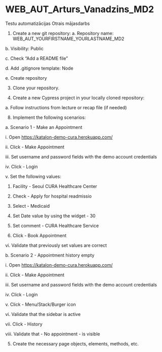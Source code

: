 # WEB_AUT_Arturs_Vanadzins_MD2
Testu automatizācijas Otrais mājasdarbs

1. Create a new git repository:
a. Repository name: WEB_AUT_YOURFIRSTNAME_YOURLASTNAME_MD2

b. Visibility: Public

c. Check “Add a README file”

d. Add .gitignore template: Node

e. Create repository

3. Clone your repository.
   
5. Create a new Cypress project in your locally cloned repository:
   
a. Follow instructions from lecture or recap file (if needed)

8. Implement the following scenarios:
   
a. Scenario 1 - Make an Appointment

i. Open https://katalon-demo-cura.herokuapp.com/

ii. Click - Make Appointment

iii. Set username and password fields with the demo account credentials

iv. Click - Login

v. Set the following values:

1. Facility - Seoul CURA Healthcare Center
   
2. Check - Apply for hospital readmissio
   
3. Select - Medicaid
   
4. Set Date value by using the widget - 30
   
5. Set comment - CURA Healthcare Service
   
6. Click - Book Appointment
    
vi. Validate that previously set values are correct

b. Scenario 2 - Appointment history empty

i. Open https://katalon-demo-cura.herokuapp.com/

ii. Click - Make Appointment

iii. Set username and password fields with the demo account credentials

iv. Click - Login

v. Click - Menu/Stack/Burger icon

vi. Validate that the sidebar is active

vii. Click - History

viii. Validate that - No appointment - is visible

5. Create the necessary page objects, elements, methods, etc.
